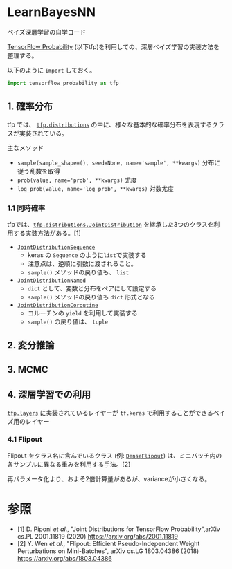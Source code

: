 # LearnBayesNN
ベイズ深層学習の自学コード

[TensorFlow Probability](https://www.tensorflow.org/probability) (以下tfp)を利用しての、深層ベイズ学習の実装方法を整理する。

以下のように `import` しておく。
```python
import tensorflow_probability as tfp
```

## 1. 確率分布
tfp では、 [`tfp.distributions`](https://www.tensorflow.org/probability/api_docs/python/tfp/distributions) の中に、様々な基本的な確率分布を表現するクラスが実装されている。

主なメソッド
- `sample(sample_shape=(), seed=None, name='sample', **kwargs)` 分布に従う乱数を取得
- `prob(value, name='prob', **kwargs)` 尤度
- `log_prob(value, name='log_prob', **kwargs)` 対数尤度

### 1.1 同時確率
tfpでは、[`tfp.distributions.JointDistribution`](https://www.tensorflow.org/probability/api_docs/python/tfp/distributions/JointDistribution) を継承した3つのクラスを利用する実装方法がある。[1]

* [`JointDistributionSequence`](https://www.tensorflow.org/probability/api_docs/python/tfp/distributions/JointDistributionSequential)
  * keras の `Sequence` のように`list`で実装する
  * 注意点は、逆順に引数に渡されること。
  * `sample()` メソッドの戻り値も、 `list`
* [`JointDistributionNamed`](https://www.tensorflow.org/probability/api_docs/python/tfp/distributions/JointDistributionNamed)
  * `dict` として、変数と分布をペアにして設定する
  * `sample()` メソッドの戻り値も `dict` 形式となる
* [`JointDistributionCoroutine`](https://www.tensorflow.org/probability/api_docs/python/tfp/distributions/JointDistributionCoroutine)
  * コルーチンの `yield` を利用して実装する
  * `sample()` の戻り値は、 `tuple`

## 2. 変分推論

## 3. MCMC

## 4. 深層学習での利用

[`tfp.layers`](https://www.tensorflow.org/probability/api_docs/python/tfp/layers) に実装されているレイヤーが `tf.keras` で利用することができるベイズ用のレイヤー

### 4.1 Flipout
Flipout をクラス名に含んでいるクラス (例: [`DenseFlipout`](https://www.tensorflow.org/probability/api_docs/python/tfp/layers/DenseFlipout)) は、ミニバッチ内の各サンプルに異なる重みを利用する手法。[2]

再パラメータ化より、およそ2倍計算量があるが、varianceが小さくなる。

# 参照
* [1] D. Piponi _et al_., "Joint Distributions for TensorFlow Probability",arXiv cs.PL 2001.11819 (2020) https://arxiv.org/abs/2001.11819
* [2] Y. Wen _et al_.,  "Flipout: Efficient Pseudo-Independent Weight Perturbations on Mini-Batches", arXiv cs.LG 1803.04386 (2018) https://arxiv.org/abs/1803.04386
